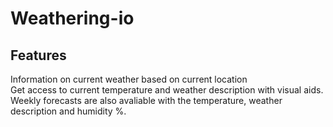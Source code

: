 <h1> Weathering-io </h1>

<h2>Features</h2>
<p>
  Information on current weather based on current location
  <br>
  Get access to current temperature and weather description with visual aids.
  <br>
  Weekly forecasts are also avaliable with the temperature, weather description and humidity %.
</p>
